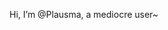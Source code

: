 Hi, I’m @Plausma, a mediocre user~
<!---
Plausma/Plausma is a ✨ special ✨ repository because its `README.md` (this file) appears on your GitHub profile.
You can click the Preview link to take a look at your changes.
--->
